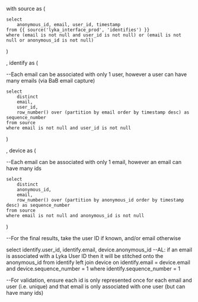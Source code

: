 with source as (

    select
        anonymous_id, email, user_id, timestamp
    from {{ source('lyka_interface_prod', 'identifies') }}
    where (email is not null and user_id is not null) or (email is not null or anonymous_id is not null)

)

, identify as (

--Each email can be associated with only 1 user, however a user can have many emails (via BaB email capture)

    select
        distinct
        email,
        user_id,
        row_number() over (partition by email order by timestamp desc) as sequence_number
    from source
    where email is not null and user_id is not null

)

, device as (

--Each email can be associated with only 1 email, however an email can have many ids

    select
        distinct
        anonymous_id,
        email,
        row_number() over (partition by anonymous_id order by timestamp desc) as sequence_number
    from source
    where email is not null and anonymous_id is not null
)

--For the final results, take the user ID if known, and/or email otherwise

select
identify.user_id, identify.email, device.anonymous_id --AL: if an email is associated with a Lyka User ID then it will be stitched onto the anonymous_id
from identify
left join device on identify.email = device.email and device.sequence_number = 1
where identify.sequence_number = 1

--For validation, ensure each id is only represented once for each email and user (i.e. unique) and that email is only associated with one user (but can have many ids)
